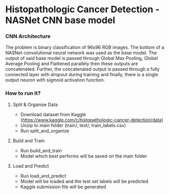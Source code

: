 # Histopathologic Cancer Detection - NASNet CNN base model



### CNN Architecture
The problem is binary classification of 96x96 RGB images.
The bottom of a NASNet convolutional neural network was used as the base model. The output of said base model is passed through Global Max Pooling, Global Average Pooling and Flattened parallely then these outputs are concatenated. Further, the concatenated output is passed through a fully connected layer with dropout during training and finally, there is a single output neuron with sigmoid activation function.



### How to run it?

1. Split & Organise Data
   - Download dataset from Kaggle (https://www.kaggle.com/c/histopathologic-cancer-detection/data)
   - Unzip to main folder (train/, test/, train_labels.csv)
   - Run split_and_organize
   
2. Build and Train
   - Run build_and_train
   - Model which best performs will be saved on the main folder
   
3. Load and Predict
   - Run load_and_predict
   - Model will be loaded and the test set labels will be predicted
   - Kaggle submission file will be generated
